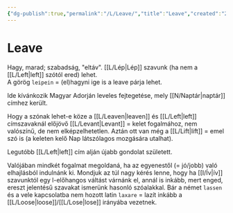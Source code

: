 ```yaml
---
{"dg-publish":true,"permalink":"/L/Leave/","title":"Leave","created":"2023-11-13T03:24","updated":"2025-04-27T15:21"}
---
```



# Leave

Hagy, marad; szabadság, "eltáv". [[L/Lép\|Lép]] szavunk (ha nem a [[L/Left\|left]] szótól ered) lehet.  
A görög `leipein` = (el)hagyni ige is a leave párja lehet.  

Ide kívánkozik Magyar Adorján leveles fejtegetése, mely [[N/Naptár\|naptár]] címhez került.  

Hogy a szónak lehet-e köze a [[L/Leaven\|leaven]] és [[L/Left\|left]] címszavaknál előjövő [[L/Levant\|Levant]] = kelet fogalmához, nem valószínű, de nem elképzelhetetlen. Aztán ott van még a [[L/Lift\|lift]] = emel szó is (a keleten kelő Nap látszólagos mozgására utalhat).  

Legutóbb [[L/Left\|left]] cím alján újabb gondolat született.  

Valójában mindkét fogalmat megoldaná, ha az egyenestől (= jó/jobb) való elhajlásból indulnánk ki. Mondjuk az túl nagy kérés lenne, hogy ha [[I/Ív\|ív]] szavunktól egy l-előhangos váltást várnánk el, annál is inkább, mert enged, ereszt jelentésű szavakat ismerünk hasonló szóalakkal. Bár a német `lassen` és a vele kapcsolatba nem hozott latin `laxare` = lazít inkább a [[L/Loose\|loose]]/[[L/Lose\|lose]] irányába vezetnek.  